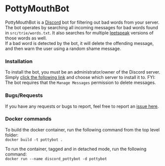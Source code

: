 # PottyMouthBot

PottyMouthBot is a [Discord](http://discord.com) bot for filtering out bad words from your server.          
The bot operates by searching all incoming messages for bad words found in `src/trie/words.txt`. It also searches for multiple [leetspeak](https://www.howtogeek.com/443390/what-is-leet-speak-and-how-do-you-use-it/) versions of those words as well.             
 If a bad word is detected by the bot, it will delete the offending message, and then warn the user using a random shame message. 
                 
                          
                        
 ### Installation
 To install the bot, you must be an administrator/owner of the Discord server.            
 Simply [click the following link]( https://discord.com/api/oauth2/authorize?client_id=756276859225768057&permissions=8192&scope=bot) and choose which server to install it to.
 FYI: The bot requires that the `Manage Messages` permission to delete messages. 
 
 ### Bugs/Requests
 If you have any requests or bugs to report, feel free to report an [issue here](https://github.com/nldoty/PottyMouthBot/issues).
 
 ### Docker commands
To build the docker container, run the following command from the top level folder:     
`docker build -t pottybot .`

To run the container, tagged and in detached mode, run the following command:         
`docker run --name discord_pottybot -d pottybot`